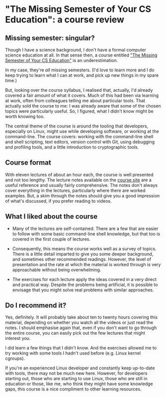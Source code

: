 # "The Missing Semester of Your CS Education": a course review


## Missing semester: singular?

Though I have a science background, I don't have a formal computer
science education at all. In that sense then, a course entitled ["The
Missing Semester of Your CS Education"](https://missing.csail.mit.edu/)
is an underestimation.

In my case, they're *all* missing semesters. (I'd love to learn more and
I do keep trying to learn what I can at work, and pick up new things in
my spare time.)

But, looking over the course syllabus, I realised that, actually, I'd
already covered a fair amount of what it covers. Much of this had been
via learning at work, often from colleagues telling me about particular
tools. That actually sold the course to me: I was already aware that
some of the chosen topics were particularly useful. So, I figured, what
I didn't know might be worth knowing too.

The central theme of the course is around the tooling that developers,
especially on Linux, might use while developing software, or working at
the command-line. The course covers: working with the command-line shell
and shell scripting, text editors, version control with Git, using
debugging and profiling tools, and a little introduction to
cryptographic tools.

## Course format

With eleven lectures of about an hour each, the course is well presented
and not too lengthy. The lecture notes available on the [course
site](https://missing.csail.mit.edu/) are a useful reference and usually
fairly comprehensive. The notes don't always cover everything in the
lectures, particularly where there are worked examples. But, a skim
through the notes should give you a good impression of what's discussed,
if you prefer reading to videos.

## What I liked about the course

* Many of the lectures are self-contained. There are a few that are
  easier to follow with some basic command-line shell knowledge, but
  that too is covered in the first couple of lectures.

* Consequently, this means the course works well as a survey of topics.
  There is a little detail imparted to give you some deeper background,
  and sometimes other recommended readings. However, the level of
  presentation and the rate at which the material is worked through is
  very approachable without being overwhelming.

* The exercises for each lecture apply the ideas covered in a very
  direct and practical way. Despite the problems being artificial, it is
  possible to envisage that you might solve real problems with similar
  approaches.

## Do I recommend it?

Yes, definitely. It will probably take about ten to twenty hours
covering this material, depending on whether you watch all the videos or
just read the notes. I should emphasise again that, even if you don't
want to go through the entire course, you can easily pick out the few
lectures that might interest you.

I did learn a few things that I didn't know. And the exercises allowed
me to try working with some tools I hadn't used before (e.g. Linux
kernel cgroups).

If you're an experienced Linux developer and constantly keep up-to-date
with tools, there may not be much new here. However, for developers
starting out, those who are starting to use Linux, those who are still
in education or those, like me, who think they might have some knowledge
gaps, this course is a nice compliment to other learning resources.

